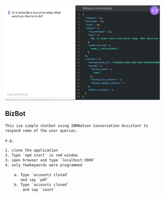 

![Demo](readme_images/demo.gif)

## BizBot 
    This isa simple chatbot using IBMWatson Conversation Assistant to respond some of the user queries.

    e.g.

    1. clone the application
    2. Type `npm start` in cmd window
    3. open browser and type `localhost:3000`
    4. only fewkeywords were programmed 

        a. Type `accounts closed`
           and say `pdf`
        b. Type `accounts closed`
            and say `count`

    
